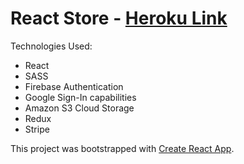 # React Store - [Heroku Link](https://reactstore-redux.herokuapp.com/)

Technologies Used: 
- React
- SASS
- Firebase Authentication
- Google Sign-In capabilities
- Amazon S3 Cloud Storage
- Redux
- Stripe

This project was bootstrapped with [Create React App](https://github.com/facebook/create-react-app).
